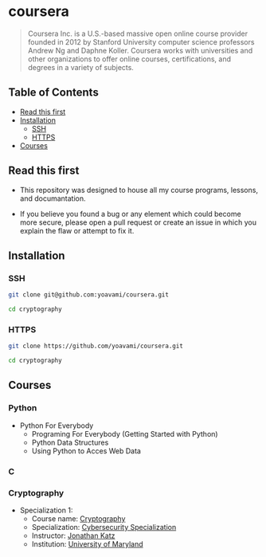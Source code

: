# coursera

> Coursera Inc. is a U.S.-based massive open online course provider founded in 2012 by Stanford University 
> computer science professors Andrew Ng and Daphne Koller. Coursera works with universities and other organizations 
> to offer online courses, certifications, and degrees in a variety of subjects.

## Table of Contents

* [Read this first](#read-this-first)
* [Installation](#installation)
  * [SSH](#ssh)
  * [HTTPS](#https)
* [Courses](#courses)


## Read this first 

* This repository was designed to house all my course programs, lessons, and documantation. 

* If you believe you found a bug or any element which could become more secure, please open a pull request or create an issue in which you explain the 
  flaw or attempt to fix it.
  
## Installation

### SSH

```bash
git clone git@github.com:yoavami/coursera.git
```
```bash
cd cryptography
```

### HTTPS

```bash
git clone https://github.com/yoavami/coursera.git
```
```bash
cd cryptography
```

## Courses

### Python

* Python For Everybody
  * Programing For Everybody (Getting Started with Python)
  * Python Data Structures
  * Using Python to Acces Web Data

### C

### Cryptography

* Specialization 1:
  * Course name: [Cryptography](https://www.coursera.org/learn/cryptography)
  * Specialization: [Cybersecurity Specialization](https://www.coursera.org/specializations/cyber-security)
  * Instructor: [Jonathan Katz](https://www.cs.umd.edu/~jkatz/)
  * Institution: [University of Maryland](https://www.umd.edu)




